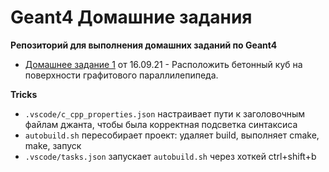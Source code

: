 # Geant4 Домашние задания

**Репозиторий для выполнения домашних заданий по Geant4**

* [Домашнее задание 1](https://github.com/Annndruha/Geant4/blob/v1.0.0/B1/src/B1DetectorConstruction.cc) от 16.09.21 - Расположить бетонный куб на поверхности графитового параллилепипеда.


**Tricks**

* `.vscode/c_cpp_properties.json` настраивает пути к заголовочным файлам джанта, чтобы была корректная подсветка синтаксиса
* `autobuild.sh` пересобирает проект: удаляет build, выполняет cmake, make, запуск
* `.vscode/tasks.json` запускает `autobuild.sh` через хоткей ctrl+shift+b